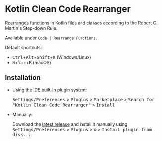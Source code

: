 # Kotlin Clean Code Rearranger

<!-- Plugin description -->
Rearranges functions in Kotlin files and classes according to the Robert C. Martin's Step-down Rule.

Available under `Code | Rearrange Functions`.

Default shortcuts: 
- <kbd>Ctrl</kbd>+<kbd>Alt</kbd>+<kbd>Shift</kbd>+<kbd>R</kbd> (Windows/Linux)
- <kbd>⌘</kbd>+<kbd>⌥</kbd>+<kbd>⇧</kbd>+<kbd>R</kbd> (macOS)
<!-- Plugin description end -->

## Installation

- Using the IDE built-in plugin system:
  
  <kbd>Settings/Preferences</kbd> > <kbd>Plugins</kbd> > <kbd>Marketplace</kbd> > <kbd>Search for "Kotlin Clean Code Rearranger"</kbd> >
  <kbd>Install</kbd>
  
- Manually:

  Download the [latest release](https://github.com/marcopla99/clean-code-rearranger/releases/latest) and install it manually using
  <kbd>Settings/Preferences</kbd> > <kbd>Plugins</kbd> > <kbd>⚙️</kbd> > <kbd>Install plugin from disk...</kbd>

